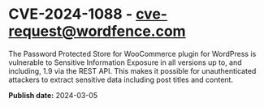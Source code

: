 # CVE-2024-1088 - cve-request@wordfence.com

The Password Protected Store for WooCommerce plugin for WordPress is vulnerable to Sensitive Information Exposure in all versions up to, and including, 1.9 via the REST API. This makes it possible for unauthenticated attackers to extract sensitive data including post titles and content.

**Publish date:** 2024-03-05

